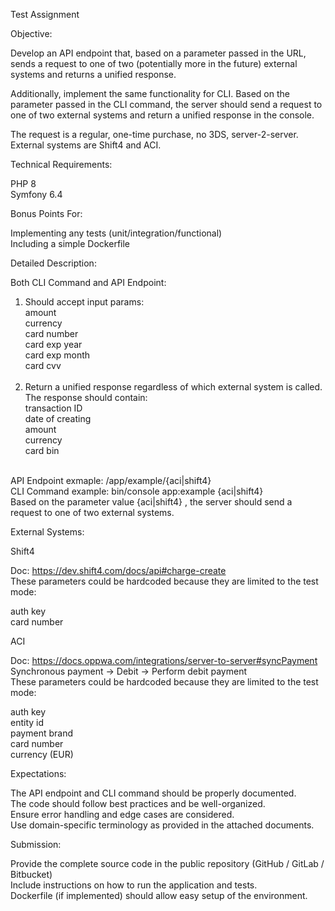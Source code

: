 Test Assignment

Objective:

Develop an API endpoint that, based on a parameter passed in the URL, sends a request to one of two
(potentially more in the future) external systems and returns a unified response.

Additionally, implement the same functionality for CLI. Based on the parameter passed in the CLI
command, the server should send a request to one of two external systems and return a unified
response in the console.

The request is a regular, one-time purchase, no 3DS, server-2-server.<br />
External systems are Shift4 and ACI.<br />

Technical Requirements:

PHP 8<br />
Symfony 6.4<br />

Bonus Points For:

Implementing any tests (unit/integration/functional)<br />
Including a simple Dockerfile<br />

Detailed Description:

Both CLI Command and API Endpoint:

1. Should accept input params:<br />
   amount<br />
   currency<br />
   card number<br />
   card exp year<br />
   card exp month<br />
   card cvv<br />
   <br />
2. Return a unified response regardless of which external system is called. The response should contain:<br />
   transaction ID<br />
   date of creating<br />
   amount<br />
   currency<br />
   card bin<br />

<br />
API Endpoint exmaple: /app/example/{aci|shift4}<br />
CLI Command example: bin/console app:example {aci|shift4}<br />
Based on the parameter value {aci|shift4} , the server should send a request to one of two external systems.

External Systems:

Shift4

Doc: https://dev.shift4.com/docs/api#charge-create<br />
These parameters could be hardcoded because they are limited to the test mode:<br />

auth key<br />
card number<br />

ACI

Doc: https://docs.oppwa.com/integrations/server-to-server#syncPayment<br />
Synchronous payment → Debit → Perform debit payment<br />
These parameters could be hardcoded because they are limited to the test mode:<br />

auth key<br />
entity id<br />
payment brand<br />
card number<br />
currency (EUR)<br />

Expectations:

The API endpoint and CLI command should be properly documented.<br />
The code should follow best practices and be well-organized.<br />
Ensure error handling and edge cases are considered.<br />
Use domain-specific terminology as provided in the attached documents.<br />

Submission:

Provide the complete source code in the public repository (GitHub / GitLab / Bitbucket)<br />
Include instructions on how to run the application and tests.<br />
Dockerfile (if implemented) should allow easy setup of the environment.<br />